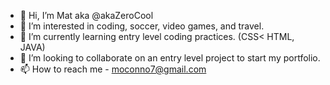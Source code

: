 - 👋 Hi, I’m Mat aka @akaZeroCool
- 👀 I’m interested in coding, soccer, video games, and travel.
- 🌱 I’m currently learning entry level coding practices. (CSS< HTML, JAVA)
- 💞️ I’m looking to collaborate on an entry level project to start my portfolio.
- 📫 How to reach me - moconno7@gmail.com

<!---
akaZeroCool/akaZeroCool is a ✨ special ✨ repository because its `README.md` (this file) appears on your GitHub profile.
You can click the Preview link to take a look at your changes.
--->
